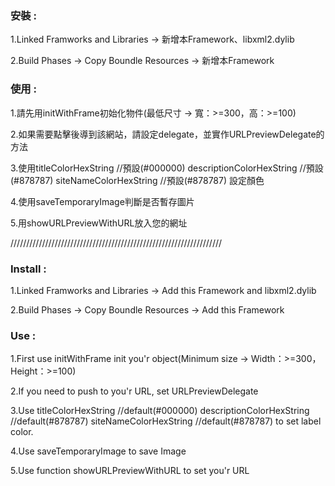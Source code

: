 ### 安裝 :
1.Linked Framworks and Libraries -> 新增本Framework、libxml2.dylib

2.Build Phases -> Copy Boundle Resources -> 新增本Framework

### 使用 :
1.請先用initWithFrame初始化物件(最低尺寸 -> 寬：>=300，高：>=100)

2.如果需要點擊後導到該網站，請設定delegate，並實作URLPreviewDelegate的方法

3.使用titleColorHexString                 //預設(#000000)
     descriptionColorHexString           //預設(#878787)
     siteNameColorHexString              //預設(#878787)
     設定顏色

4.使用saveTemporaryImage判斷是否暫存圖片

5.用showURLPreviewWithURL放入您的網址

///////////////////////////////////////////////////////////////////

### Install :
1.Linked Framworks and Libraries -> Add this Framework and libxml2.dylib

2.Build Phases -> Copy Boundle Resources -> Add this Framework

### Use :
1.First use initWithFrame init you'r object(Minimum size -> Width：>=300，Height：>=100)

2.If you need to push to you'r URL, set URLPreviewDelegate

3.Use titleColorHexString               //default(#000000)
      descriptionColorHexString         //default(#878787)
      siteNameColorHexString            //default(#878787)
      to set label color.

4.Use saveTemporaryImage to save Image

5.Use function showURLPreviewWithURL to set you'r URL






